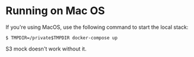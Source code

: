 Running on Mac OS
=

If you're using MacOS, use the following command to start the local stack: 

```shell
$ TMPDIR=/private$TMPDIR docker-compose up
```

S3 mock doesn't work without it. 